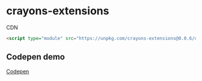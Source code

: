 # crayons-extensions

CDN

```html
<script type="module" src="https://unpkg.com/crayons-extensions@0.0.6/dist/crayons-extensions.min.js"></script>
```


## Codepen demo

[Codepen](https://codepen.io/rajasegar/pen/ZErOKNy)

